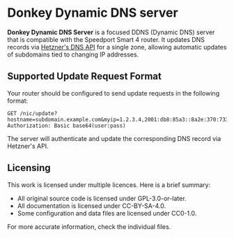 <!--
SPDX-FileCopyrightText: 2025 Maximilian Wenzkowski

SPDX-License-Identifier: CC-BY-SA-4.0
-->

# Donkey Dynamic DNS server

**Donkey Dynamic DNS Server** is a focused DDNS (Dynamic DNS) server that is
compatible with the Speedport Smart 4 router. It updates DNS records
via [Hetzner's DNS API](https://dns.hetzner.com/api-docs) for a single zone,
allowing automatic updates of subdomains tied to changing IP addresses.

## Supported Update Request Format

Your router should be configured to send update requests in the following format:

```
GET /nic/update?hostname=subdomain.example.com&myip=1.2.3.4,2001:db8:85a3::8a2e:370:7334
Authorization: Basic base64(user:pass)
```

The server will authenticate and update the corresponding DNS record via Hetzner's API.

## Licensing

This work is licensed under multiple licences. Here is a brief summary:

- All original source code is licensed under GPL-3.0-or-later.
- All documentation is licensed under CC-BY-SA-4.0.
- Some configuration and data files are licensed under CC0-1.0.

For more accurate information, check the individual files.